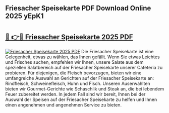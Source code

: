 ## Friesacher Speisekarte PDF Download Online 2025 yEpK1

# <h2><a href="http://gc70zpp.nevu.top/?p=Friesacher+Speisekarte">🔗 👉🔴 Friesacher Speisekarte 2025 PDF</a></h2>

[![Friesacher Speisekarte 2025 PDF](https://i.imgur.com/dBaPXMq.png)](http://gc70zpp.nevu.top/?p=Friesacher+Speisekarte)
Die Friesacher Speisekarte ist eine Gelegenheit, etwas zu wählen, das Ihnen gefällt. Wenn Sie etwas Leichtes und Frisches suchen, empfehlen wir Ihnen, unsere Salate aus dem speziellen Salatbereich auf der Friesacher Speisekarte unserer Cafeteria zu probieren. Für diejenigen, die Fleisch bevorzugen, bieten wir eine umfangreiche Auswahl an Gerichten auf der Friesacher Speisekarte an: Rindfleisch, Schweinefleisch, Huhn und Fisch. Unseren Auserwählten bieten wir Gourmet-Gerichte wie Schaschlik und Steak an, die bei lebendem Feuer zubereitet werden. In jedem Fall sind wir bereit, Ihnen bei der Auswahl der Speisen auf der Friesacher Speisekarte zu helfen und Ihnen einen angenehmen und angenehmen Service zu bieten.

